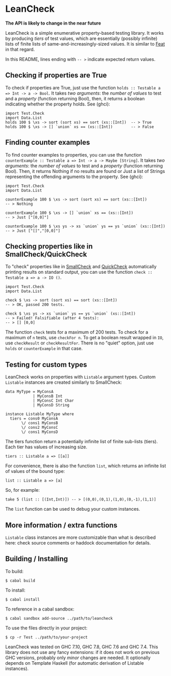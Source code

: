 LeanCheck
=========

**The API is likely to change in the near future**

LeanCheck is a simple enumerative property-based testing library.  It works by
producing *tiers* of test values, which are essentially (possibly infinite)
lists of finite lists of same-and-increasingly-sized values.  It is similar to
[Feat] in that regard.

In this README, lines ending with `-- >` indicate expected return values.


Checking if properties are True
-------------------------------

To check if properties are True,
just use the function `holds :: Testable a => Int -> a -> Bool`.
It takes _two arguments_:
the _number of values_ to test
and a _property_ (function returning Bool),
then, it returns a boolean indicating whether the property holds.
See (ghci):

	import Test.Check
	import Data.List
	holds 100 $ \xs -> sort (sort xs) == sort (xs::[Int])  -- > True
	holds 100 $ \xs -> [] `union` xs == (xs::[Int])        -- > False


Finding counter examples
------------------------

To find counter examples to properties,
you can use the function `counterExample :: Testable a => Int -> a -> Maybe [String]`.
It takes _two arguments_:
the _number of values_ to test
and a _property_ (function returning Bool).
Then, it returns Nothing if no results are found or Just a list of Strings
representing the offending arguments to the property.
See (ghci):

	import Test.Check
	import Data.List

	counterExample 100 $ \xs -> sort (sort xs) == sort (xs::[Int])
	-- > Nothing

	counterExample 100 $ \xs -> [] `union` xs == (xs::[Int])
	-- > Just ["[0,0]"]

	counterExample 100 $ \xs ys -> xs `union` ys == ys `union` (xs::[Int])
	-- > Just ["[]","[0,0]"]


Checking properties like in SmallCheck/QuickCheck
-------------------------------------------------

To "check" properties like in [SmallCheck] and [QuickCheck]
automatically printing results on standard output,
you can use the function `check :: Testable a => a -> IO ()`.

	import Test.Check
	import Data.List

	check $ \xs -> sort (sort xs) == sort (xs::[Int])
	-- > OK, passed 200 tests.

	check $ \xs ys -> xs `union` ys == ys `union` (xs::[Int])
	-- > Failed! Falsifiable (after 4 tests):
	-- > [] [0,0]

The function `check` tests for a maximum of 200 tests.
To check for a maximum of `n` tests, use `checkFor n`.
To get a boolean result wrapped in `IO`, use `checkResult` or `checkResultFor`.
There is no "quiet" option, just use `holds` or `counterExample` in that case.


Testing for custom types
------------------------

LeanCheck works on properties with `Listable` argument types.
Custom `Listable` instances are created similarly to SmallCheck:

	data MyType = MyConsA
	            | MyConsB Int
	            | MyConsC Int Char
	            | MyConsD String

	instance Listable MyType where
	  tiers = cons0 MyConsA
	       \/ cons1 MyConsB
	       \/ cons2 MyConsC
	       \/ cons1 MyConsD

The tiers function return a potentially infinite list of finite sub-lists (tiers).
Each tier has values of increasing size.

	tiers :: Listable a => [[a]]

For convenience, there is also the function `list`,
which returns an infinite list of values of the bound type:

	list :: Listable a => [a]

So, for example:

	take 5 (list :: [(Int,Int)]) -- > [(0,0),(0,1),(1,0),(0,-1),(1,1)]

The `list` function can be used to debug your custom instances.


More information / extra functions
----------------------------------

`Listable` class instances are more customizable than what is described here:
check source comments or haddock documentation for details.


Building / Installing
---------------------

To build:

	$ cabal build

To install:

	$ cabal install

To reference in a cabal sandbox:

	$ cabal sandbox add-source ../path/to/leancheck

To use the files directly in your project:

	$ cp -r Test ../path/to/your-project


LeanCheck was tested on GHC 7.10, GHC 7.8, GHC 7.6 and GHC 7.4.
This library does not use any fancy extensions:
if it does not work on previous GHC versions,
probably only *minor* changes are needed.
It optionally depends on Template Haskell
(for automatic derivation of Listable instances).


[Feat]: https://hackage.haskell.org/package/testing-feat
[SmallCheck]: https://hackage.haskell.org/package/smallcheck
[QuickCheck]: https://hackage.haskell.org/package/QuickCheck
